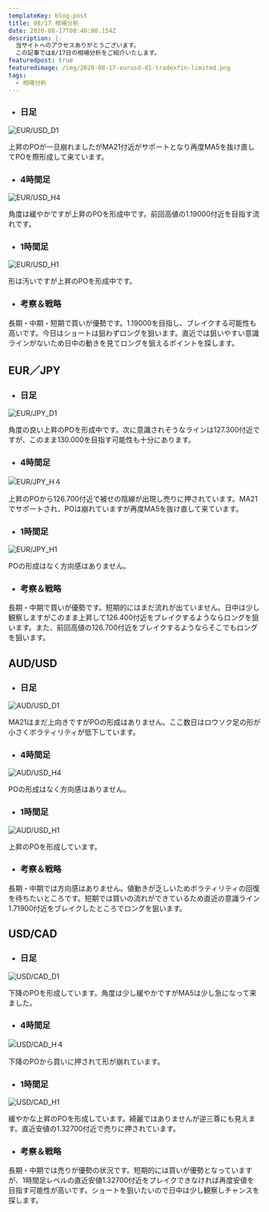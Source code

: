 ```yaml
---
templateKey: blog-post
title: 08/17 相場分析
date: 2020-08-17T08:40:00.154Z
description: |-
  当サイトへのアクセスありがとうございます。
  この記事では8/17日の相場分析をご紹介いたします。
featuredpost: true
featuredimage: /img/2020-08-17-eurusd-d1-tradexfin-limited.png
tags:
  - 相場分析
---
```

* ### 日足

![EUR/USD_D1](/img/2020-08-17-eurusd-d1-tradexfin-limited.png)

上昇のPOが一旦崩れましたがMA21付近がサポートとなり再度MA5を抜け直してPOを際形成して来ています。

* ### 4時間足

![EUR/USD_H4](/img/2020-08-17-usdcad-h4-tradexfin-limited.png)

角度は緩やかですが上昇のPOを形成中です。前回高値の1.19000付近を目指す流れです。

* ### 1時間足

![EUR/USD_H1](/img/2020-08-17-eurusd-h1-tradexfin-limited.png)

形は汚いですが上昇のPOを形成中です。

* ### 考察＆戦略

長期・中期・短期で買いが優勢です。1.19000を目指し、ブレイクする可能性も高いです。今日はショートは狙わずロングを狙います。直近では狙いやすい意識ラインがないため日中の動きを見てロングを狙えるポイントを探します。



## EUR／JPY

* ### 日足

![EUR/JPY_D1](/img/2020-08-17-eurjpy-d1-tradexfin-limited.png)

角度の良い上昇のPOを形成中です。次に意識されそうなラインは127.300付近ですが、このまま130.000を目指す可能性も十分にあります。

* ### 4時間足

![EUR/JPY_H４](/img/2020-08-17-eurjpy-h4-tradexfin-limited.png)

上昇のPOから126.700付近で被せの陰線が出現し売りに押されています。MA21でサポートされ、POは崩れていますが再度MA5を抜け直して来ています。

* ### 1時間足

![EUR/JPY_H1](/img/2020-08-17-eurjpy-h1-tradexfin-limited.png)

POの形成はなく方向感はありません。

* ### 考察＆戦略

長期・中期で買いが優勢です。短期的にはまだ流れが出ていません。日中は少し観察しますがこのまま上昇して126.400付近をブレイクするようならロングを狙います。また、前回高値の126.700付近をブレイクするようならそこでもロングを狙います。

## AUD/USD

* ### 日足

![AUD/USD_D1](/img/2020-08-17-audusd-d1-tradexfin-limited.png)

MA21はまだ上向きですがPOの形成はありません。ここ数日はロウソク足の形が小さくボラティリティが低下しています。

* ### 4時間足

![AUD/USD_H4](/img/2020-08-17-audusd-h4-tradexfin-limited.png)

POの形成はなく方向感はありません。

* ### 1時間足

![AUD/USD_H1](/img/2020-08-17-audusd-h1-tradexfin-limited.png)

上昇のPOを形成しています。

* ### 考察＆戦略

長期・中期では方向感はありません。値動きが乏しいためボラティリティの回復を待ちたいところです。短期では買いの流れができているため直近の意識ライン1.71900付近をブレイクしたところでロングを狙います。

## USD/CAD

* ### 日足

![USD/CAD_D1](/img/2020-08-17-usdcad-d1-tradexfin-limited.png)

下降のPOを形成しています。角度は少し緩やかですがMA5は少し急になって来ました。

* ### 4時間足

![USD/CAD_H４](/img/2020-08-17-usdcad-h4-tradexfin-limited.png)

下降のPOから買いに押されて形が崩れています。

* ### 1時間足

![USD/CAD_H1](/img/2020-08-17-usdcad-h1-tradexfin-limited.png)

緩やかな上昇のPOを形成しています。綺麗ではありませんが逆三尊にも見えます。直近安値の1.32700付近で売りに押されています。

* ### 考察＆戦略

長期・中期では売りが優勢の状況です。短期的には買いが優勢となっていますが、1時間足レベルの直近安値1.32700付近をブレイクできなければ再度安値を目指す可能性が高いです。ショートを狙いたいので日中は少し観察しチャンスを探します。